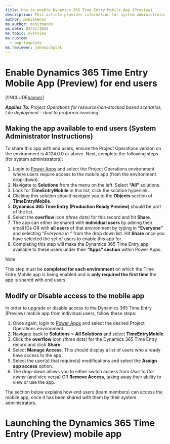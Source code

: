 ```yaml
---
title: How to enable Dynamics 365 Time Entry Mobile App (Preview)
description: This article provides information for system administrators to enable the new Time Entry Mobile App (Preview) for users in their organisation.
author: mohitmenon
ms.author: mohitmenon
ms.date: 02/21/2025
ms.topic: overview
ms.custom: 
  - bap-template
ms.reviewer: johnmichalak
---
```


# Enable Dynamics 365 Time Entry Mobile App (Preview) for end users

[!INCLUDE[banner](../includes/banner.md)]

_**Applies To:** Project Operations for resource/non-stocked based scenarios, Lite deployment - deal to proforma invoicing._

## Making the app available to end users (System Administrator Instructions)

To share this app with end users, ensure the Project Operations version on the environment is 4.124.0.0 or above. Next, complete the following steps (for system administrators):

1. Login to [Power Apps](https://make.powerapps.com/) and select the Project Operations environment where users require access to the mobile app (from the environment drop-down).
2. Navigate to **Solutions** from the menu on the left. Select **“All”** solutions.
3. Look for **TimeEntryMobile** in this list, click the solution hyperlink.
4. Clicking this solution should navigate you to the **Objects** section of **TimeEntryMobile**.
5. **Dynamics 365 Time Entry (Production Ready Preview)** should be part of the list.
6. Select the **overflow** icon _(three dots)_ for this record and hit **Share**.
7. The app can either be shared with **individual users** by adding their email IDs OR with **all users** of that environment by typing in **“Everyone”** and selecting _“Everyone in <organisation name>”_ from the drop down list. Hit **Share** once you have selected the set of users to enable this app for.
8. Completing this step will make the Dynamics 365 Time Entry app available to these users under their **“Apps” section** within Power Apps.

> [!NOTE]
> This step must be **completed for each environment** on which the Time Entry Mobile app is being enabled and is **only required the first time** the app is shared with end users.

## Modify or Disable access to the mobile app

In order to upgrade or disable access to the Dynamics 365 Time Entry (Preview) mobile app from individual users, follow these steps:

1. Once again, login to [Power Apps](https://make.powerapps.com/) and select the desired Project Operations environment.
2. Navigate back to **Solutions** > **All Solutions** and select **TimeEntryMobile**.
3. Click the **overflow** icon _(three dots)_ for the Dynamics 365 Time Entry record and click **Share**.
4. Select **Manage Access**. This should display a list of users who already have access to the app.
5. Select the user(s) that require(s) modifications and select the **Assign** **app access** option.
6. The drop-down allows you to either switch access from _User_ to _Co-owner_ (and vice versa) OR **Remove Access**, taking away their ability to view or use the app.

The section below explains how end users (team members) can access the mobile app, once it has been shared with them by their system administrators.

# Launching the Dynamics 365 Time Entry (Preview) mobile app


